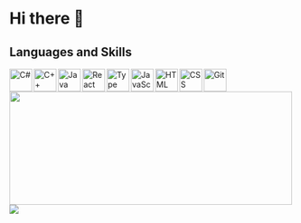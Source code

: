 <h1>Hi there 👋</h1>


<h2>Languages and Skills</h2>
<img align="left" alt="C#" width="40px" src="https://cdn.jsdelivr.net/gh/devicons/devicon/icons/csharp/csharp-original.svg"/>
<img align="left" alt="C++" width="40px" src="https://cdn.jsdelivr.net/gh/devicons/devicon/icons/cplusplus/cplusplus-original.svg"/>
<img align="left" alt="Java" width="40px" src="https://cdn.jsdelivr.net/gh/devicons/devicon/icons/java/java-original.svg">
<img align="left" alt="React" width="40px" src="https://cdn.jsdelivr.net/gh/devicons/devicon/icons/react/react-original-wordmark.svg" />
<img align="left" alt="Type Script" width="40px" src="https://cdn.jsdelivr.net/gh/devicons/devicon/icons/typescript/typescript-original.svg" />
<img align="left" alt="JavaScript" width="40px" src="https://cdn.jsdelivr.net/gh/devicons/devicon/icons/javascript/javascript-original.svg"/>
<img align="left" alt="HTML" width="40px" src="https://cdn.jsdelivr.net/gh/devicons/devicon/icons/html5/html5-original.svg">
<img align="left" alt="CSS" width="40px" src="https://cdn.jsdelivr.net/gh/devicons/devicon/icons/css3/css3-original.svg" />
<img alt="Git" width="40px" src="https://cdn.jsdelivr.net/gh/devicons/devicon/icons/git/git-plain.svg">


<img width="500px" height="200px" src="https://github-readme-stats-eight-theta.vercel.app/api/top-langs/?username=ZyrusTM&layout=compact&langs_count=7&theme=dracula"/>
<img src="https://github-readme-stats-eight-theta.vercel.app/api?username=ZyrusTM&show_icons=true&theme=dracula&include_all_commits=true&count_private=true"/>
